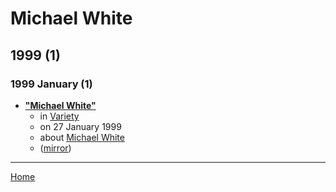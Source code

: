 # Michael White

## 1999 (1)

### 1999 January (1)

 - [**"Michael White"**](https://variety.com/1999/scene/people-news/michael-white-1117882797/)
    - in [Variety](../../publications/variety/index.md)
    - on 27 January 1999
    - about [Michael White](../../topics/michael-white/index.md)
    - ([mirror](https://web.archive.org/web/*/https://variety.com/1999/scene/people-news/michael-white-1117882797/))

----

[Home](../index.md)
